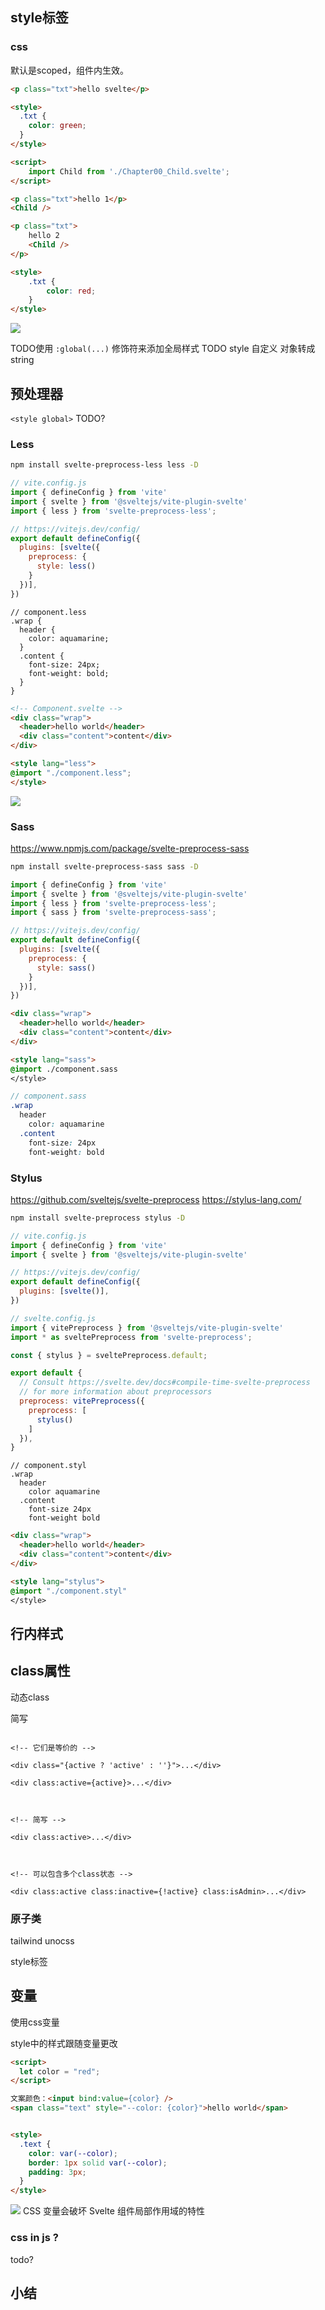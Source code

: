 
## style标签

### css
默认是scoped，组件内生效。
```html
<p class="txt">hello svelte</p>

<style>
  .txt {
    color: green;
  }
</style>
```

```html
<script>
	import Child from './Chapter00_Child.svelte';
</script>

<p class="txt">hello 1</p>
<Child />

<p class="txt">
	hello 2
	<Child />
</p>

<style>
	.txt {
		color: red;
	}
</style>
```

![](./img/10-1.png)

TODO使用 `:global(...)` 修饰符来添加全局样式
TODO style 自定义 对象转成string
## 预处理器

`<style global>` TODO?

### Less
```bash
npm install svelte-preprocess-less less -D
```

```javascript
// vite.config.js
import { defineConfig } from 'vite'
import { svelte } from '@sveltejs/vite-plugin-svelte'
import { less } from 'svelte-preprocess-less';

// https://vitejs.dev/config/
export default defineConfig({
  plugins: [svelte({
    preprocess: {
      style: less()
    }
  })],
})
```

```less
// component.less
.wrap {
  header {
    color: aquamarine;
  }
  .content {
    font-size: 24px;
    font-weight: bold;
  }
}
```

```html
<!-- Component.svelte -->
<div class="wrap">
  <header>hello world</header>
  <div class="content">content</div>
</div>

<style lang="less">
@import "./component.less";
</style>
```
![](./img/10-2.png)

### Sass
https://www.npmjs.com/package/svelte-preprocess-sass

```bash
npm install svelte-preprocess-sass sass -D
```

```javascript
import { defineConfig } from 'vite'
import { svelte } from '@sveltejs/vite-plugin-svelte'
import { less } from 'svelte-preprocess-less';
import { sass } from 'svelte-preprocess-sass';

// https://vitejs.dev/config/
export default defineConfig({
  plugins: [svelte({
    preprocess: {
      style: sass()
    }
  })],
})
```

```html
<div class="wrap">
  <header>hello world</header>
  <div class="content">content</div>
</div>

<style lang="sass">
@import ./component.sass
</style>
```

```scss
// component.sass
.wrap 
  header 
    color: aquamarine
  .content 
    font-size: 24px
    font-weight: bold
```

### Stylus

https://github.com/sveltejs/svelte-preprocess
https://stylus-lang.com/

```bash
npm install svelte-preprocess stylus -D
```


```javascript
// vite.config.js
import { defineConfig } from 'vite'
import { svelte } from '@sveltejs/vite-plugin-svelte'

// https://vitejs.dev/config/
export default defineConfig({
  plugins: [svelte()],
})
```

```javascript
// svelte.config.js
import { vitePreprocess } from '@sveltejs/vite-plugin-svelte'
import * as sveltePreprocess from 'svelte-preprocess';

const { stylus } = sveltePreprocess.default;

export default {
  // Consult https://svelte.dev/docs#compile-time-svelte-preprocess
  // for more information about preprocessors
  preprocess: vitePreprocess({
    preprocess: [
      stylus()
    ]
  }),
}
```

```stylus
// component.styl
.wrap 
  header 
    color aquamarine
  .content 
    font-size 24px
    font-weight bold
```

```html
<div class="wrap">
  <header>hello world</header>
  <div class="content">content</div>
</div>

<style lang="stylus">
@import "./component.styl"
</style>
```
## 行内样式


## class属性
动态class

简写
```

<!-- 它们是等价的 -->

<div class="{active ? 'active' : ''}">...</div>

<div class:active={active}>...</div>

  

<!-- 简写 -->

<div class:active>...</div>

  

<!-- 可以包含多个class状态 -->

<div class:active class:inactive={!active} class:isAdmin>...</div>

```

### 原子类
tailwind unocss


style标签

## 变量
使用css变量

style中的样式跟随变量更改
```html
<script>
  let color = "red";
</script>

文案颜色：<input bind:value={color} />
<span class="text" style="--color: {color}">hello world</span>


<style>
  .text {
    color: var(--color);
    border: 1px solid var(--color);
    padding: 3px;
  }
</style>
```

![](./img/10-3.gif)
CSS 变量会破坏 Svelte 组件局部作用域的特性
### css in js ?
 todo?

## 小结


